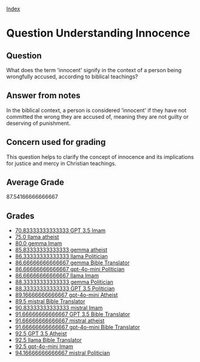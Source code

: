 
[Index](../../index.md)
# Question Understanding Innocence
## Question
What does the term 'innocent' signify in the context of a person being wrongfully accused, according to biblical teachings?

## Answer from notes
In the biblical context, a person is considered 'innocent' if they have not committed the wrong they are accused of, meaning they are not guilty or deserving of punishment.

## Concern used for grading
This question helps to clarify the concept of innocence and its implications for justice and mercy in Christian teachings.

## Average Grade
87.54166666666667

## Grades
 * [70.83333333333333 GPT 3.5 Imam](../answers/GPT_3.5_Imam/Understanding_Innocence.md)
 * [75.0 llama atheist](../answers/llama_atheist/Understanding_Innocence.md)
 * [80.0 gemma Imam](../answers/gemma_Imam/Understanding_Innocence.md)
 * [85.83333333333333 gemma atheist](../answers/gemma_atheist/Understanding_Innocence.md)
 * [86.33333333333333 llama Politician](../answers/llama_Politician/Understanding_Innocence.md)
 * [86.66666666666667 gemma Bible Translator](../answers/gemma_Bible_Translator/Understanding_Innocence.md)
 * [86.66666666666667 gpt-4o-mini Politician](../answers/gpt-4o-mini_Politician/Understanding_Innocence.md)
 * [86.66666666666667 llama Imam](../answers/llama_Imam/Understanding_Innocence.md)
 * [88.33333333333333 gemma Politician](../answers/gemma_Politician/Understanding_Innocence.md)
 * [88.33333333333333 GPT 3.5 Politician](../answers/GPT_3.5_Politician/Understanding_Innocence.md)
 * [89.16666666666667 gpt-4o-mini Atheist](../answers/gpt-4o-mini_Atheist/Understanding_Innocence.md)
 * [89.5 mistral Bible Translator](../answers/mistral_Bible_Translator/Understanding_Innocence.md)
 * [90.83333333333333 mistral Imam](../answers/mistral_Imam/Understanding_Innocence.md)
 * [91.66666666666667 GPT 3.5 Bible Translator](../answers/GPT_3.5_Bible_Translator/Understanding_Innocence.md)
 * [91.66666666666667 mistral atheist](../answers/mistral_atheist/Understanding_Innocence.md)
 * [91.66666666666667 gpt-4o-mini Bible Translator](../answers/gpt-4o-mini_Bible_Translator/Understanding_Innocence.md)
 * [92.5 GPT 3.5 Atheist](../answers/GPT_3.5_Atheist/Understanding_Innocence.md)
 * [92.5 llama Bible Translator](../answers/llama_Bible_Translator/Understanding_Innocence.md)
 * [92.5 gpt-4o-mini Imam](../answers/gpt-4o-mini_Imam/Understanding_Innocence.md)
 * [94.16666666666667 mistral Politician](../answers/mistral_Politician/Understanding_Innocence.md)
